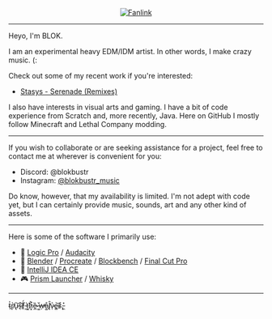 
<p align="center">
    <a href="https://fanlink.to/BLOKBUSTR"><img src="https://img.shields.io/badge/fanlink-follow%20blokbustr-ad6fcc?style=for-the-badge" alt="Fanlink"></a>
</p><hr>

<p>Heyo, I'm BLOK.</p>
<p>I am an experimental heavy EDM/IDM artist. In other words, I make crazy music. (:</p>
<p>Check out some of my recent work if you're interested:</p>
<ul>
  <li><a href="https://soundcloud.com/stasysmusial/sets/serenade-remixes">Stasys - Serenade (Remixes)</a></li>
</ul>
<p>I also have interests in visual arts and gaming. I have a bit of code experience from Scratch and, more recently, Java. Here on GitHub I mostly follow Minecraft and Lethal Company modding.</p><hr>
<p>If you wish to collaborate or are seeking assistance for a project, feel free to contact me at wherever is convenient for you:</p>
<ul>
  <li>Discord: @blokbustr</li>
  <li>Instagram: <a href="https://www.instagram.com/blokbustr_music">@blokbustr_music</a> </li>
</ul>
<p>Do know, however, that my availability is limited. I'm not adept with code yet, but I can certainly provide music, sounds, art and any other kind of assets.</p><hr>
<p>Here is some of the software I primarily use:</p>
<ul>
  <li>🎵 <a href="https://www.apple.com/logic-pro/">Logic Pro</a> / <a href="https://www.audacityteam.org/">Audacity</a></li>
  <li>🎨 <a href="https://www.blender.org/">Blender</a> / <a href="https://procreate.com/">Procreate</a> / <a href="https://www.blockbench.net/">Blockbench</a> / <a href="https://www.apple.com/final-cut-pro/">Final Cut Pro</a></li>
  <li>📄 <a href="https://www.jetbrains.com/idea/">IntelliJ IDEA CE</a></li>
  <li>🎮 <a href="https://prismlauncher.org/">Prism Launcher</a> / <a href="https://getwhisky.app/">Whisky</a></li>
</ul><hr>
<p>t̴̹͐r̸̢̀u̴̢͝s̶̖͝ẗ̸̹́ ̵̪͑ť̵͖h̷͓͐ȅ̴̪ ̶͚̌w̶̦̕o̵͚̊l̸̢̑v̷̜͐e̴͇͝š̷̨.̵̼̽</p>
